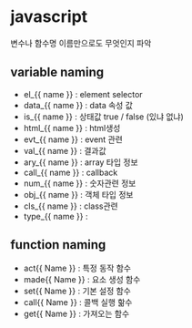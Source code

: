 # javascript
변수나 함수명 이름만으로도 무엇인지 파악

## variable naming
- el_{{ name }}   : element selector 
- data_{{ name }} : data 속성 값
- is_{{ name }}   : 상태값 true / false (있냐 없냐)
- html_{{ name }} : html생성
- evt_{{ name }}  : event 관련 
- val_{{ name }}  : 결과값
- ary_{{ name }}  : array 타입 정보
- call_{{ name }} : callback 
- num_{{ name }}  : 숫자관련 정보
- obj_{{ name }}  : 객체 타입 정보
- cls_{{ name }}  : class관련
- type_{{ name }} :

## function naming
- act{{ Name }}   : 특정 동작 함수
- made{{ Name }}  : 요소 생성 함수
- set{{ Name }}   : 기본 설정 함수
- call{{ Name }}  : 콜백 실행 핢수
- get{{ Name }}   : 가져오는 함수



